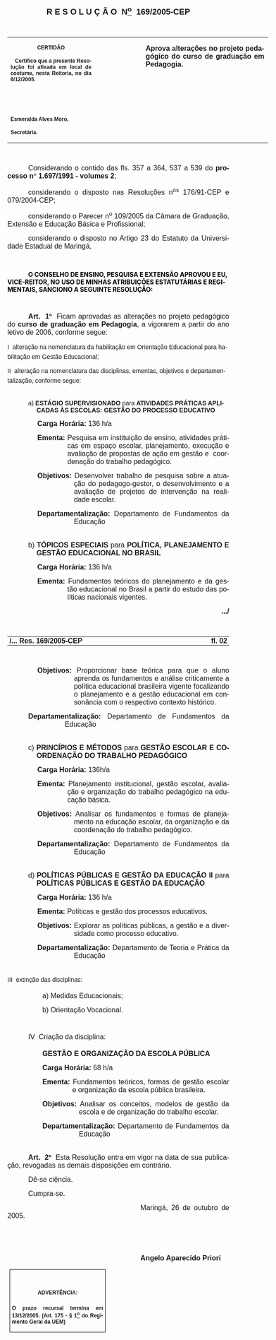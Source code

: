 <body lang=PT-BR style='tab-interval:35.45pt'>

<div class=Section1>

<p class=MsoNormal align=center style='text-align:center'><b style='mso-bidi-font-weight:
normal'><span style='font-size:14.0pt;mso-bidi-font-size:10.0pt;font-family:
Arial;mso-bidi-font-family:"Times New Roman"'><![if !supportEmptyParas]>&nbsp;<![endif]><o:p></o:p></span></b></p>

<p class=MsoNormal align=center style='text-align:center'><b style='mso-bidi-font-weight:
normal'><span style='font-size:14.0pt;mso-bidi-font-size:10.0pt;font-family:
Arial;mso-bidi-font-family:"Times New Roman"'>R E S O L U Ç Ã O<span
style="mso-spacerun: yes">  </span>N<u><sup>o</sup></u><span
style="mso-spacerun: yes">  </span>169/2005-CEP<o:p></o:p></span></b></p>

<p class=BodyText21><span style='font-size:11.0pt;mso-bidi-font-size:10.0pt;
font-family:Arial;mso-bidi-font-family:"Times New Roman"'><![if !supportEmptyParas]>&nbsp;<![endif]><o:p></o:p></span></p>

<table border=0 cellspacing=0 cellpadding=0 width=593 style='width:444.85pt;
 border-collapse:collapse;mso-padding-alt:0cm 5.4pt 0cm 5.4pt'>
 <tr>
  <td width=196 valign=top style='width:147.15pt;padding:0cm 5.4pt 0cm 5.4pt'>
  <p class=MsoNormal align=center style='text-align:center'><b
  style='mso-bidi-font-weight:normal'><span style='font-size:9.0pt;mso-bidi-font-size:
  10.0pt;font-family:Arial;mso-bidi-font-family:"Times New Roman"'>CERTIDÃO<o:p></o:p></span></b></p>
  <p class=MsoNormal style='text-align:justify'><b style='mso-bidi-font-weight:
  normal'><span style='font-size:9.0pt;mso-bidi-font-size:10.0pt;font-family:
  Arial;mso-bidi-font-family:"Times New Roman"'><span style="mso-spacerun:
  yes">   </span>Certifico que a presente Resolução foi afixada em local de
  costume, nesta Reitoria, no dia 6/12/2005.<o:p></o:p></span></b></p>
  <p class=MsoNormal><b style='mso-bidi-font-weight:normal'><span
  style='font-size:9.0pt;mso-bidi-font-size:10.0pt;font-family:Arial;
  mso-bidi-font-family:"Times New Roman"'><![if !supportEmptyParas]>&nbsp;<![endif]><o:p></o:p></span></b></p>
  <p class=MsoNormal><b style='mso-bidi-font-weight:normal'><span
  style='font-size:9.0pt;mso-bidi-font-size:10.0pt;font-family:Arial;
  mso-bidi-font-family:"Times New Roman"'><![if !supportEmptyParas]>&nbsp;<![endif]><o:p></o:p></span></b></p>
  <p class=MsoNormal><b style='mso-bidi-font-weight:normal'><span
  style='font-size:9.0pt;mso-bidi-font-size:10.0pt;font-family:Arial;
  mso-bidi-font-family:"Times New Roman"'>Esmeralda Alves Moro,<o:p></o:p></span></b></p>
  <p class=MsoNormal><b style='mso-bidi-font-weight:normal'><span
  style='font-size:9.0pt;mso-bidi-font-size:10.0pt;font-family:Arial;
  mso-bidi-font-family:"Times New Roman"'>Secretária.<o:p></o:p></span></b></p>
  </td>
  <td width=104 valign=top style='width:78.0pt;padding:0cm 5.4pt 0cm 5.4pt'>
  <p class=MsoNormal style='margin-right:-5.4pt'><![if !supportEmptyParas]>&nbsp;<![endif]><b
  style='mso-bidi-font-weight:normal'><span style='font-size:11.0pt;mso-bidi-font-size:
  10.0pt;font-family:Arial;mso-bidi-font-family:"Times New Roman"'><o:p></o:p></span></b></p>
  </td>
  <td width=293 valign=top style='width:219.7pt;padding:0cm 5.4pt 0cm 5.4pt'>
  <p class=MsoNormal style='margin-right:1.7pt;text-align:justify'><b
  style='mso-bidi-font-weight:normal'><span style='font-size:12.0pt;mso-bidi-font-size:
  10.0pt;font-family:Arial;mso-bidi-font-family:"Times New Roman"'>Aprova
  alterações no projeto pedagógico do curso de graduação em Pedagogia.<o:p></o:p></span></b></p>
  </td>
 </tr>
</table>

<p class=MsoNormal style='text-align:justify;text-indent:35.45pt'><span
style='font-size:12.0pt;mso-bidi-font-size:10.0pt;font-family:Arial;mso-bidi-font-family:
"Times New Roman"'><![if !supportEmptyParas]>&nbsp;<![endif]><o:p></o:p></span></p>

<p class=MsoNormal style='text-align:justify;text-indent:35.45pt'><span
style='font-size:12.0pt;mso-bidi-font-size:10.0pt;font-family:Arial;mso-bidi-font-family:
"Times New Roman"'>Considerando o contido das fls. 357 a 364, 537 a 539 do <b
style='mso-bidi-font-weight:normal'>processo n</b></span><b style='mso-bidi-font-weight:
normal'><span style='font-size:12.0pt;mso-bidi-font-size:10.0pt;font-family:
Symbol;mso-ascii-font-family:Arial;mso-hansi-font-family:Arial;mso-char-type:
symbol;mso-symbol-font-family:Symbol'><span style='mso-char-type:symbol;
mso-symbol-font-family:Symbol'>°</span></span></b><b style='mso-bidi-font-weight:
normal'><span style='font-size:12.0pt;mso-bidi-font-size:10.0pt;font-family:
Arial;mso-bidi-font-family:"Times New Roman"'> 1.697/1991 - volumes 2</span></b><span
style='font-size:12.0pt;mso-bidi-font-size:10.0pt;font-family:Arial;mso-bidi-font-family:
"Times New Roman"'>;<o:p></o:p></span></p>

<p class=MsoNormal style='text-align:justify;text-indent:35.45pt'><span
style='font-size:12.0pt;mso-bidi-font-size:10.0pt;font-family:Arial;mso-bidi-font-family:
"Times New Roman"'>considerando o disposto nas Resoluções n<sup>os</sup>
176/91-CEP e 079/2004-CEP;<o:p></o:p></span></p>

<p class=MsoNormal style='text-align:justify;text-indent:35.45pt'><span
style='font-size:12.0pt;mso-bidi-font-size:10.0pt;font-family:Arial;mso-bidi-font-family:
"Times New Roman"'>considerando o Parecer n<sup>o</sup> 109/2005 da Câmara de
Graduação, Extensão e Educação Básica e Profissional;<o:p></o:p></span></p>

<p class=MsoNormal style='text-align:justify;text-indent:35.45pt'><span
style='font-size:12.0pt;mso-bidi-font-size:10.0pt;font-family:Arial;mso-bidi-font-family:
"Times New Roman"'>considerando o disposto no Artigo 23 do Estatuto da
Universidade Estadual de Maringá,<o:p></o:p></span></p>

<p class=MsoNormal style='text-align:justify;text-indent:35.45pt'><span
style='font-size:12.0pt;mso-bidi-font-size:10.0pt;font-family:Arial;mso-bidi-font-family:
"Times New Roman"'><![if !supportEmptyParas]>&nbsp;<![endif]><o:p></o:p></span></p>

<p class=MsoBodyText2 style='text-indent:35.45pt'><b style='mso-bidi-font-weight:
normal'><span style='color:windowtext'>O CONSELHO DE ENSINO, PESQUISA E
EXTENSÃO APROVOU E EU, VICE-REITOR, NO USO DE MINHAS ATRIBUIÇÕES ESTATUTÁRIAS E
REGIMENTAIS, SANCIONO A SEGUINTE RESOLUÇÃO:<o:p></o:p></span></b></p>

<p class=BodyText21 style='mso-pagination:none'><span style='font-family:Arial;
mso-bidi-font-family:"Times New Roman";layout-grid-mode:line'><![if !supportEmptyParas]>&nbsp;<![endif]><o:p></o:p></span></p>

<p class=MsoNormal style='text-align:justify;text-indent:35.45pt'><b
style='mso-bidi-font-weight:normal'><span style='font-size:12.0pt;mso-bidi-font-size:
10.0pt;font-family:Arial;mso-bidi-font-family:"Times New Roman"'>Art. &nbsp;1º</span></b><span
style='font-size:12.0pt;mso-bidi-font-size:10.0pt;font-family:Arial;mso-bidi-font-family:
"Times New Roman"'>&nbsp;&nbsp;Ficam aprovadas as alterações no projeto
pedagógico do <b style='mso-bidi-font-weight:normal'>curso de graduação em
Pedagogia</b>, a vigorarem a partir do ano letivo de 2006, conforme segue:<o:p></o:p></span></p>

<p class=Pargrafodetexto style='line-height:normal;mso-pagination:none;
tab-stops:35.45pt'><span style='font-family:Arial;layout-grid-mode:line'>I 
alteração na nomenclatura da habilitação em Orientação Educacional para </span><span
style='font-family:Arial'>habilitação em <span style='mso-bidi-font-weight:
bold'>Gestão Educacional;</span> <o:p></o:p></span></p>

<p class=Pargrafodetexto style='line-height:normal;mso-pagination:none;
tab-stops:35.45pt'><span style='font-family:Arial'>II&nbsp;&nbsp;alteração na
nomenclatura das disciplinas, ementas, objetivos e departamentalização,
conforme segue:<o:p></o:p></span></p>

<p class=Pargrafodetexto style='margin-left:49.65pt;text-indent:-14.2pt;
line-height:normal;mso-pagination:none;tab-stops:35.45pt'><span
style='font-size:5.0pt;mso-bidi-font-size:10.0pt;font-family:Arial'><![if !supportEmptyParas]>&nbsp;<![endif]><o:p></o:p></span></p>

<p class=Pargrafodetexto style='margin-left:49.65pt;text-indent:-14.2pt;
line-height:normal;mso-pagination:none;tab-stops:35.45pt'><span
style='font-family:Arial'>a)<b>&nbsp;ESTÁGIO SUPERVISIONADO </b>para <b>ATIVIDADES
PRÁTICAS APLICADAS ÀS ESCOLAS: GESTÃO DO PROCESSO EDUCATIVO<o:p></o:p></b></span></p>

<p class=MsoNormal style='margin-left:65.25pt;text-align:justify;text-indent:
-14.2pt'><b style='mso-bidi-font-weight:normal'><span style='font-size:12.0pt;
mso-bidi-font-size:10.0pt;font-family:Arial'>Carga Horária:</span></b><span
style='font-size:12.0pt;mso-bidi-font-size:10.0pt;font-family:Arial'> 136 h/a<o:p></o:p></span></p>

<p class=MsoNormal style='margin-left:102.1pt;text-align:justify;text-indent:
-51.05pt'><b style='mso-bidi-font-weight:normal'><span style='font-size:12.0pt;
mso-bidi-font-size:10.0pt;font-family:Arial'>Ementa:</span></b><span
style='font-size:12.0pt;mso-bidi-font-size:10.0pt;font-family:Arial'>&nbsp;Pesquisa
em instituição de ensino, atividades práticas em espaço escolar, planejamento,
execução e avaliação de propostas de ação em gestão e<span style="mso-spacerun:
yes">  </span>coordenação do trabalho pedagógico.<o:p></o:p></span></p>

<p class=MsoNormal style='margin-left:4.0cm;text-align:justify;text-indent:
-62.35pt'><b style='mso-bidi-font-weight:normal'><span style='font-size:12.0pt;
mso-bidi-font-size:10.0pt;font-family:Arial'>Objetivos:</span></b><span
style='font-size:12.0pt;mso-bidi-font-size:10.0pt;font-family:Arial'>&nbsp;Desenvolver
trabalho de pesquisa sobre a atuação do pedagogo-gestor, o desenvolvimento e a
avaliação de projetos de intervenção na realidade escolar.<o:p></o:p></span></p>

<p class=MsoNormal style='margin-left:4.0cm;text-align:justify;text-indent:
-62.35pt'><b style='mso-bidi-font-weight:normal'><span style='font-size:12.0pt;
mso-bidi-font-size:10.0pt;font-family:Arial'>Departamentalização:</span></b><span
style='font-size:12.0pt;mso-bidi-font-size:10.0pt;font-family:Arial'>
Departamento de Fundamentos da Educação<o:p></o:p></span></p>

<p class=MsoNormal style='margin-left:49.65pt;text-align:justify;text-indent:
-14.2pt'><span style='font-size:5.0pt;mso-bidi-font-size:10.0pt;font-family:
Arial;mso-bidi-font-weight:bold'><![if !supportEmptyParas]>&nbsp;<![endif]><o:p></o:p></span></p>

<p class=MsoNormal style='margin-left:49.65pt;text-align:justify;text-indent:
-14.2pt'><span style='font-size:12.0pt;mso-bidi-font-size:10.0pt;font-family:
Arial;mso-bidi-font-weight:bold'>b)</span><b style='mso-bidi-font-weight:normal'><span
style='font-size:12.0pt;mso-bidi-font-size:10.0pt;font-family:Arial'>&nbsp;TÓPICOS
ESPECIAIS </span></b><span style='font-size:12.0pt;mso-bidi-font-size:10.0pt;
font-family:Arial;mso-bidi-font-weight:bold'>para</span><b style='mso-bidi-font-weight:
normal'><span style='font-size:12.0pt;mso-bidi-font-size:10.0pt;font-family:
Arial'> POLÍTICA, PLANEJAMENTO E GESTÃO EDUCACIONAL NO BRASIL<o:p></o:p></span></b></p>

<p class=MsoNormal style='margin-left:4.0cm;text-align:justify;text-indent:
-62.35pt'><b style='mso-bidi-font-weight:normal'><span style='font-size:12.0pt;
mso-bidi-font-size:10.0pt;font-family:Arial'>Carga Horária:</span></b><span
style='font-size:12.0pt;mso-bidi-font-size:10.0pt;font-family:Arial'> 136 h/a<o:p></o:p></span></p>

<p class=MsoNormal style='margin-left:102.1pt;text-align:justify;text-indent:
-51.05pt'><b style='mso-bidi-font-weight:normal'><span style='font-size:12.0pt;
mso-bidi-font-size:10.0pt;font-family:Arial'>Ementa:</span></b><span
style='font-size:12.0pt;mso-bidi-font-size:10.0pt;font-family:Arial'>&nbsp;Fundamentos
teóricos do planejamento e da gestão educacional no Brasil a partir do estudo
das políticas nacionais vigentes.<o:p></o:p></span></p>

<p class=MsoNormal align=right style='margin-left:4.0cm;text-align:right;
text-indent:-62.35pt'><b style='mso-bidi-font-weight:normal'><span
style='font-size:12.0pt;mso-bidi-font-size:10.0pt;font-family:Arial'>.../<o:p></o:p></span></b></p>

<p class=MsoNormal style='margin-left:4.0cm;text-align:justify;text-indent:
-62.35pt'><b style='mso-bidi-font-weight:normal'><span style='font-size:12.0pt;
mso-bidi-font-size:10.0pt;font-family:Arial'><![if !supportEmptyParas]>&nbsp;<![endif]><o:p></o:p></span></b></p>

<table border=0 cellspacing=0 cellpadding=0 style='border-collapse:collapse;
 mso-padding-alt:0cm 3.5pt 0cm 3.5pt'>
 <tr>
  <td width=524 valign=top style='width:393.35pt;padding:0cm 3.5pt 0cm 3.5pt'>
  <p style='margin:0cm;margin-bottom:.0001pt;text-align:justify;tab-stops:49.65pt'><b><span
  style='font-family:Arial;mso-bidi-font-family:"Arial Unicode MS"'>/... Res.
  169/2005-CEP</span></b><span style='font-size:10.0pt;mso-bidi-font-size:12.0pt;
  font-family:Arial'><o:p></o:p></span></p>
  </td>
  <td width=63 valign=top style='width:47.4pt;padding:0cm 3.5pt 0cm 3.5pt'>
  <p align=right style='margin:0cm;margin-bottom:.0001pt;text-align:right;
  tab-stops:49.65pt'><b><span style='font-family:Arial;mso-bidi-font-family:
  "Arial Unicode MS"'>fl. 02</span></b><span style='font-size:10.0pt;
  mso-bidi-font-size:12.0pt;font-family:Arial'><o:p></o:p></span></p>
  </td>
 </tr>
</table>

<p class=MsoNormal style='margin-left:4.0cm;text-align:justify;text-indent:
-62.35pt'><b style='mso-bidi-font-weight:normal'><span style='font-size:12.0pt;
mso-bidi-font-size:10.0pt;font-family:Arial'><![if !supportEmptyParas]>&nbsp;<![endif]><o:p></o:p></span></b></p>

<p class=MsoNormal style='margin-left:4.0cm;text-align:justify;text-indent:
-62.35pt'><b style='mso-bidi-font-weight:normal'><span style='font-size:12.0pt;
mso-bidi-font-size:10.0pt;font-family:Arial'>Objetivos:&nbsp;</span></b><span
style='font-size:12.0pt;mso-bidi-font-size:10.0pt;font-family:Arial'>Proporcionar
base teórica para que o aluno aprenda os fundamentos e análise criticamente a
política educacional brasileira vigente focalizando o planejamento e a gestão
educacional em consonância com o respectivo contexto histórico.<o:p></o:p></span></p>

<p class=MsoNormal style='margin-left:97.8pt;text-align:justify;text-indent:
-62.35pt'><b style='mso-bidi-font-weight:normal'><span style='font-size:12.0pt;
mso-bidi-font-size:10.0pt;font-family:Arial'>Departamentalização:</span></b><span
style='font-size:12.0pt;mso-bidi-font-size:10.0pt;font-family:Arial'>
Departamento de Fundamentos da Educação<o:p></o:p></span></p>

<p class=MsoNormal style='text-align:justify'><span style='font-size:5.0pt;
mso-bidi-font-size:10.0pt;font-family:Arial;mso-bidi-font-weight:bold'><![if !supportEmptyParas]>&nbsp;<![endif]><o:p></o:p></span></p>

<p class=MsoNormal style='margin-left:49.65pt;text-align:justify;text-indent:
-14.2pt'><span style='font-size:12.0pt;mso-bidi-font-size:10.0pt;font-family:
Arial;mso-bidi-font-weight:bold'>c)</span><b style='mso-bidi-font-weight:normal'><span
style='font-size:12.0pt;mso-bidi-font-size:10.0pt;font-family:Arial'>&nbsp;PRINCÍPIOS
E MÉTODOS </span></b><span style='font-size:12.0pt;mso-bidi-font-size:10.0pt;
font-family:Arial;mso-bidi-font-weight:bold'>para</span><b style='mso-bidi-font-weight:
normal'><span style='font-size:12.0pt;mso-bidi-font-size:10.0pt;font-family:
Arial'> GESTÃO ESCOLAR E COORDENAÇÃO DO TRABALHO PEDAGÓGICO<o:p></o:p></span></b></p>

<p class=MsoNormal style='margin-left:4.0cm;text-align:justify;text-indent:
-62.35pt'><b style='mso-bidi-font-weight:normal'><span style='font-size:12.0pt;
mso-bidi-font-size:10.0pt;font-family:Arial'>Carga Horária: </span></b><span
style='font-size:12.0pt;mso-bidi-font-size:10.0pt;font-family:Arial'>136h/a<o:p></o:p></span></p>

<p class=MsoNormal style='margin-left:102.1pt;text-align:justify;text-indent:
-51.05pt'><b style='mso-bidi-font-weight:normal'><span style='font-size:12.0pt;
mso-bidi-font-size:10.0pt;font-family:Arial'>Ementa:</span></b><span
style='font-size:12.0pt;mso-bidi-font-size:10.0pt;font-family:Arial'>&nbsp;Planejamento
institucional, gestão escolar, avaliação e organização do trabalho pedagógico
na educação básica.<o:p></o:p></span></p>

<p class=MsoNormal style='margin-left:4.0cm;text-align:justify;text-indent:
-62.35pt'><b style='mso-bidi-font-weight:normal'><span style='font-size:12.0pt;
mso-bidi-font-size:10.0pt;font-family:Arial'>Objetivos:</span></b><span
style='font-size:12.0pt;mso-bidi-font-size:10.0pt;font-family:Arial'>&nbsp;Analisar
os fundamentos e formas de planejamento na educação escolar, da organização e
da coordenação do trabalho pedagógico.<o:p></o:p></span></p>

<p class=MsoNormal style='margin-left:4.0cm;text-align:justify;text-indent:
-62.35pt'><b style='mso-bidi-font-weight:normal'><span style='font-size:12.0pt;
mso-bidi-font-size:10.0pt;font-family:Arial'>Departamentalização:</span></b><span
style='font-size:12.0pt;mso-bidi-font-size:10.0pt;font-family:Arial'>
Departamento de Fundamentos da Educação<o:p></o:p></span></p>

<p class=MsoNormal style='margin-left:49.65pt;text-align:justify;text-indent:
-14.2pt'><b style='mso-bidi-font-weight:normal'><span style='font-size:5.0pt;
mso-bidi-font-size:10.0pt;font-family:Arial'><![if !supportEmptyParas]>&nbsp;<![endif]><o:p></o:p></span></b></p>

<p class=MsoNormal style='margin-left:49.65pt;text-align:justify;text-indent:
-14.2pt'><span style='font-size:12.0pt;mso-bidi-font-size:10.0pt;font-family:
Arial;mso-bidi-font-weight:bold'>d)&nbsp;</span><b style='mso-bidi-font-weight:
normal'><span style='font-size:12.0pt;mso-bidi-font-size:10.0pt;font-family:
Arial'>POLÍTICAS PÚBLICAS E GESTÃO DA EDUCAÇÃO II </span></b><span
style='font-size:12.0pt;mso-bidi-font-size:10.0pt;font-family:Arial;mso-bidi-font-weight:
bold'>para</span><b style='mso-bidi-font-weight:normal'><span style='font-size:
12.0pt;mso-bidi-font-size:10.0pt;font-family:Arial'> POLÍTICAS PÚBLICAS E
GESTÃO DA EDUCAÇÃO<o:p></o:p></span></b></p>

<p class=MsoNormal style='margin-left:4.0cm;text-align:justify;text-indent:
-62.35pt'><b style='mso-bidi-font-weight:normal'><span style='font-size:12.0pt;
mso-bidi-font-size:10.0pt;font-family:Arial'>Carga Horária:</span></b><span
style='font-size:12.0pt;mso-bidi-font-size:10.0pt;font-family:Arial'> 136 h/a<o:p></o:p></span></p>

<p class=MsoNormal style='margin-left:102.1pt;text-align:justify;text-indent:
-51.05pt'><b style='mso-bidi-font-weight:normal'><span style='font-size:12.0pt;
mso-bidi-font-size:10.0pt;font-family:Arial'>Ementa:</span></b><span
style='font-size:12.0pt;mso-bidi-font-size:10.0pt;font-family:Arial'> Políticas
e gestão dos processos educativos.<o:p></o:p></span></p>

<p class=MsoNormal style='margin-left:4.0cm;text-align:justify;text-indent:
-62.35pt'><b style='mso-bidi-font-weight:normal'><span style='font-size:12.0pt;
mso-bidi-font-size:10.0pt;font-family:Arial'>Objetivos:&nbsp;</span></b><span
style='font-size:12.0pt;mso-bidi-font-size:10.0pt;font-family:Arial'>Explorar
as políticas públicas, a gestão e a diversidade como processo educativo.<o:p></o:p></span></p>

<p class=MsoNormal style='margin-left:4.0cm;text-align:justify;text-indent:
-62.35pt'><b style='mso-bidi-font-weight:normal'><span style='font-size:12.0pt;
mso-bidi-font-size:10.0pt;font-family:Arial'>Departamentalização:</span></b><span
style='font-size:12.0pt;mso-bidi-font-size:10.0pt;font-family:Arial'>
Departamento de Teoria e Prática da Educação<o:p></o:p></span></p>

<p class=MsoNormal style='text-align:justify'><span style='font-size:5.0pt;
mso-bidi-font-size:10.0pt;font-family:Arial'><![if !supportEmptyParas]>&nbsp;<![endif]><o:p></o:p></span></p>

<p class=Pargrafodetexto style='line-height:normal;mso-pagination:none;
tab-stops:35.45pt'><span style='font-family:Arial;layout-grid-mode:line'>III&nbsp;&nbsp;extinção
das disciplinas:<o:p></o:p></span></p>

<p class=MsoNormal style='margin-left:121.9pt;text-align:justify;text-indent:
-62.35pt'><span style='font-size:12.0pt;mso-bidi-font-size:10.0pt;font-family:
Arial'>a)&nbsp;Medidas Educacionais;<o:p></o:p></span></p>

<p class=MsoNormal style='margin-left:121.9pt;text-align:justify;text-indent:
-62.35pt'><span style='font-size:12.0pt;mso-bidi-font-size:10.0pt;font-family:
Arial'>b)&nbsp;Orientação Vocacional.<o:p></o:p></span></p>

<p class=MsoNormal style='text-align:justify;text-indent:35.45pt'><span
style='font-size:8.0pt;mso-bidi-font-size:10.0pt;font-family:Arial'><![if !supportEmptyParas]>&nbsp;<![endif]><o:p></o:p></span></p>

<p class=MsoNormal style='text-align:justify;text-indent:35.45pt'><span
style='font-size:12.0pt;mso-bidi-font-size:10.0pt;font-family:Arial'>IV&nbsp;&nbsp;Criação
da disciplina: <o:p></o:p></span></p>

<p class=MsoNormal style='margin-left:121.9pt;text-align:justify;text-indent:
-62.35pt'><b style='mso-bidi-font-weight:normal'><span style='font-size:12.0pt;
mso-bidi-font-size:10.0pt;font-family:Arial'>GESTÃO E ORGANIZAÇÃO DA ESCOLA
PÚBLICA<o:p></o:p></span></b></p>

<p class=MsoNormal style='margin-left:121.9pt;text-align:justify;text-indent:
-62.35pt'><b style='mso-bidi-font-weight:normal'><span style='font-size:12.0pt;
mso-bidi-font-size:10.0pt;font-family:Arial'>Carga Horária:</span></b><span
style='font-size:12.0pt;mso-bidi-font-size:10.0pt;font-family:Arial'> 68 h/a<o:p></o:p></span></p>

<p class=MsoNormal style='margin-left:110.6pt;text-align:justify;text-indent:
-51.05pt'><b style='mso-bidi-font-weight:normal'><span style='font-size:12.0pt;
mso-bidi-font-size:10.0pt;font-family:Arial'>Ementa:</span></b><span
style='font-size:12.0pt;mso-bidi-font-size:10.0pt;font-family:Arial'>&nbsp;Fundamentos
teóricos, formas de gestão escolar e organização da escola pública brasileira.<o:p></o:p></span></p>

<p class=MsoNormal style='margin-left:121.9pt;text-align:justify;text-indent:
-62.35pt'><b style='mso-bidi-font-weight:normal'><span style='font-size:12.0pt;
mso-bidi-font-size:10.0pt;font-family:Arial'>Objetivos:</span></b><span
style='font-size:12.0pt;mso-bidi-font-size:10.0pt;font-family:Arial'> Analisar
os conceitos, modelos de gestão da escola e de organização do trabalho escolar.<o:p></o:p></span></p>

<p class=MsoNormal style='margin-left:121.9pt;text-align:justify;text-indent:
-62.35pt'><b style='mso-bidi-font-weight:normal'><span style='font-size:12.0pt;
mso-bidi-font-size:10.0pt;font-family:Arial'>Departamentalização:</span></b><span
style='font-size:12.0pt;mso-bidi-font-size:10.0pt;font-family:Arial'>
Departamento de Fundamentos da Educação<o:p></o:p></span></p>

<p class=MsoNormal style='margin-top:3.0pt;text-align:justify;text-indent:35.45pt'><b
style='mso-bidi-font-weight:normal'><span style='font-size:5.0pt;mso-bidi-font-size:
10.0pt;font-family:Arial'><![if !supportEmptyParas]>&nbsp;<![endif]><o:p></o:p></span></b></p>

<p class=MsoNormal style='margin-top:3.0pt;text-align:justify;text-indent:35.45pt'><b
style='mso-bidi-font-weight:normal'><span style='font-size:12.0pt;mso-bidi-font-size:
10.0pt;font-family:Arial'>Art. &nbsp;2º</span></b><span style='font-size:12.0pt;
mso-bidi-font-size:10.0pt;font-family:Arial'>&nbsp;&nbsp;Esta Resolução entra
em vigor na data de sua publicação, revogadas as demais disposições em
contrário.<o:p></o:p></span></p>

<p class=MsoNormal style='text-align:justify;text-indent:35.45pt;mso-layout-grid-align:
none;text-autospace:none'><span style='font-size:12.0pt;mso-bidi-font-size:
10.0pt;font-family:Arial'>Dê-se ciência.<o:p></o:p></span></p>

<p class=MsoNormal style='text-align:justify;text-indent:35.45pt;mso-layout-grid-align:
none;text-autospace:none'><span style='font-size:12.0pt;mso-bidi-font-size:
10.0pt;font-family:Arial'>Cumpra-se.<o:p></o:p></span></p>

<p class=MsoNormal style='text-align:justify;text-indent:8.0cm'><span
style='font-size:12.0pt;mso-bidi-font-size:10.0pt;font-family:Arial;mso-bidi-font-family:
"Times New Roman"'>Maringá, 26 de outubro de 2005.<o:p></o:p></span></p>

<p class=MsoNormal style='text-align:justify;text-indent:35.45pt'><b
style='mso-bidi-font-weight:normal'><span style='font-size:12.0pt;mso-bidi-font-size:
10.0pt;font-family:Arial;mso-bidi-font-family:"Times New Roman"'><![if !supportEmptyParas]>&nbsp;<![endif]><o:p></o:p></span></b></p>

<p class=MsoNormal style='text-align:justify;text-indent:35.45pt'><b
style='mso-bidi-font-weight:normal'><span style='font-size:12.0pt;mso-bidi-font-size:
10.0pt;font-family:Arial;mso-bidi-font-family:"Times New Roman"'><![if !supportEmptyParas]>&nbsp;<![endif]><o:p></o:p></span></b></p>

<p class=MsoNormal style='text-align:justify;text-indent:8.0cm'><b
style='mso-bidi-font-weight:normal'><span style='font-size:12.0pt;mso-bidi-font-size:
10.0pt;font-family:Arial;mso-bidi-font-family:"Times New Roman"'>Angelo
Aparecido Priori<o:p></o:p></span></b></p>

<table border=1 cellspacing=0 cellpadding=0 style='margin-left:3.5pt;
 border-collapse:collapse;border:none;mso-border-alt:solid windowtext .5pt;
 mso-padding-alt:0cm 3.5pt 0cm 3.5pt'>
 <tr>
  <td width=207 valign=top style='width:155.6pt;border:solid windowtext .5pt;
  padding:0cm 3.5pt 0cm 3.5pt'>
  <h1 align=center style='text-align:center;line-height:normal'><span
  style='font-size:9.0pt;mso-bidi-font-size:10.0pt;font-family:Arial;
  mso-bidi-font-family:"Times New Roman"'>ADVERTÊNCIA:<o:p></o:p></span></h1>
  <p class=MsoNormal style='text-align:justify'><b style='mso-bidi-font-weight:
  normal'><span style='font-size:9.0pt;mso-bidi-font-size:10.0pt;font-family:
  Arial;mso-bidi-font-family:"Times New Roman"'>O prazo recursal termina em 13/12/2005.
  (Art. 175 - § 1<u><sup>o</sup></u> do Regimento Geral da UEM)</span></b><span
  style='font-size:9.0pt;mso-bidi-font-size:10.0pt;font-family:Arial;
  mso-bidi-font-family:"Times New Roman"'><o:p></o:p></span></p>
  </td>
 </tr>
</table>

<p class=MsoNormal style='text-align:justify'><![if !supportEmptyParas]>&nbsp;<![endif]><o:p></o:p></p>

</div>

</body>
